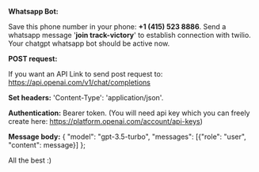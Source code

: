 **Whatsapp Bot:**

Save this phone number in your phone: **+1 (415) 523 8886**.
Send a whatsapp message '**join track-victory**' to establish connection with twilio.
Your chatgpt whatsapp bot should be active now. 

**POST request:**

If you want an API Link to send post request to: https://api.openai.com/v1/chat/completions

**Set headers:** 'Content-Type': 'application/json'.

**Authentication:** Bearer token. (You will need api key which you can freely create here: https://platform.openai.com/account/api-keys)

**Message body:** {
                  "model": "gpt-3.5-turbo",
                  "messages": [{"role": "user", "content": message}]
              }; 
   
   
All the best :)
